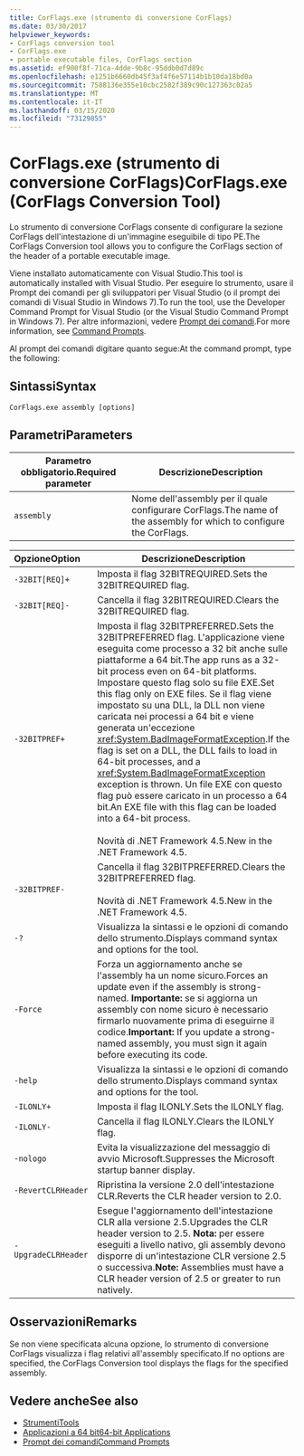 ```yaml
---
title: CorFlags.exe (strumento di conversione CorFlags)
ms.date: 03/30/2017
helpviewer_keywords:
- CorFlags conversion tool
- CorFlags.exe
- portable executable files, CorFlags section
ms.assetid: ef900f8f-71ca-4dde-9b8c-95ddb0d7d89c
ms.openlocfilehash: e1251b6660db45f3af4f6e57114b1b10da18bd0a
ms.sourcegitcommit: 7588136e355e10cbc2582f389c90c127363c02a5
ms.translationtype: MT
ms.contentlocale: it-IT
ms.lasthandoff: 03/15/2020
ms.locfileid: "73129855"
---
```

# <a name="corflagsexe-corflags-conversion-tool"></a><span data-ttu-id="5350f-102">CorFlags.exe (strumento di conversione CorFlags)</span><span class="sxs-lookup"><span data-stu-id="5350f-102">CorFlags.exe (CorFlags Conversion Tool)</span></span>
<span data-ttu-id="5350f-103">Lo strumento di conversione CorFlags consente di configurare la sezione CorFlags dell'intestazione di un'immagine eseguibile di tipo PE.</span><span class="sxs-lookup"><span data-stu-id="5350f-103">The CorFlags Conversion tool allows you to configure the CorFlags section of the header of a portable executable image.</span></span>  
  
 <span data-ttu-id="5350f-104">Viene installato automaticamente con Visual Studio.</span><span class="sxs-lookup"><span data-stu-id="5350f-104">This tool is automatically installed with Visual Studio.</span></span> <span data-ttu-id="5350f-105">Per eseguire lo strumento, usare il Prompt dei comandi per gli sviluppatori per Visual Studio (o il prompt dei comandi di Visual Studio in Windows 7).</span><span class="sxs-lookup"><span data-stu-id="5350f-105">To run the tool, use the Developer Command Prompt for Visual Studio (or the Visual Studio Command Prompt in Windows 7).</span></span> <span data-ttu-id="5350f-106">Per altre informazioni, vedere [Prompt dei comandi](developer-command-prompt-for-vs.md).</span><span class="sxs-lookup"><span data-stu-id="5350f-106">For more information, see [Command Prompts](developer-command-prompt-for-vs.md).</span></span>  
  
 <span data-ttu-id="5350f-107">Al prompt dei comandi digitare quanto segue:</span><span class="sxs-lookup"><span data-stu-id="5350f-107">At the command prompt, type the following:</span></span>  
  
## <a name="syntax"></a><span data-ttu-id="5350f-108">Sintassi</span><span class="sxs-lookup"><span data-stu-id="5350f-108">Syntax</span></span>  
  
```console  
CorFlags.exe assembly [options]  
```  
  
## <a name="parameters"></a><span data-ttu-id="5350f-109">Parametri</span><span class="sxs-lookup"><span data-stu-id="5350f-109">Parameters</span></span>  
  
|<span data-ttu-id="5350f-110">Parametro obbligatorio.</span><span class="sxs-lookup"><span data-stu-id="5350f-110">Required parameter</span></span>|<span data-ttu-id="5350f-111">Descrizione</span><span class="sxs-lookup"><span data-stu-id="5350f-111">Description</span></span>|  
|------------------------|-----------------|  
|`assembly`|<span data-ttu-id="5350f-112">Nome dell'assembly per il quale configurare CorFlags.</span><span class="sxs-lookup"><span data-stu-id="5350f-112">The name of the assembly for which to configure the CorFlags.</span></span>|  
  
|<span data-ttu-id="5350f-113">Opzione</span><span class="sxs-lookup"><span data-stu-id="5350f-113">Option</span></span>|<span data-ttu-id="5350f-114">Descrizione</span><span class="sxs-lookup"><span data-stu-id="5350f-114">Description</span></span>|  
|:------------|-----------------|  
|`-32BIT[REQ]+`|<span data-ttu-id="5350f-115">Imposta il flag 32BITREQUIRED.</span><span class="sxs-lookup"><span data-stu-id="5350f-115">Sets the 32BITREQUIRED flag.</span></span>|  
|`-32BIT[REQ]-`|<span data-ttu-id="5350f-116">Cancella il flag 32BITREQUIRED.</span><span class="sxs-lookup"><span data-stu-id="5350f-116">Clears the 32BITREQUIRED flag.</span></span>|  
|`-32BITPREF+`|<span data-ttu-id="5350f-117">Imposta il flag 32BITPREFERRED.</span><span class="sxs-lookup"><span data-stu-id="5350f-117">Sets the 32BITPREFERRED flag.</span></span> <span data-ttu-id="5350f-118">L'applicazione viene eseguita come processo a 32 bit anche sulle piattaforme a 64 bit.</span><span class="sxs-lookup"><span data-stu-id="5350f-118">The app runs as a 32-bit process even on 64-bit platforms.</span></span> <span data-ttu-id="5350f-119">Impostare questo flag solo su file EXE.</span><span class="sxs-lookup"><span data-stu-id="5350f-119">Set this flag only on EXE files.</span></span> <span data-ttu-id="5350f-120">Se il flag viene impostato su una DLL, la DLL non viene caricata nei processi a 64 bit e viene generata un'eccezione <xref:System.BadImageFormatException>.</span><span class="sxs-lookup"><span data-stu-id="5350f-120">If the flag is set on a DLL, the DLL fails to load in 64-bit processes, and a <xref:System.BadImageFormatException> exception is thrown.</span></span> <span data-ttu-id="5350f-121">Un file EXE con questo flag può essere caricato in un processo a 64 bit.</span><span class="sxs-lookup"><span data-stu-id="5350f-121">An EXE file with this flag can be loaded into a 64-bit process.</span></span><br /><br /> <span data-ttu-id="5350f-122">Novità di .NET Framework 4.5.</span><span class="sxs-lookup"><span data-stu-id="5350f-122">New in the .NET Framework 4.5.</span></span>|  
|`-32BITPREF-`|<span data-ttu-id="5350f-123">Cancella il flag 32BITPREFERRED.</span><span class="sxs-lookup"><span data-stu-id="5350f-123">Clears the 32BITPREFERRED flag.</span></span><br /><br /> <span data-ttu-id="5350f-124">Novità di .NET Framework 4.5.</span><span class="sxs-lookup"><span data-stu-id="5350f-124">New in the .NET Framework 4.5.</span></span>|  
|`-?`|<span data-ttu-id="5350f-125">Visualizza la sintassi e le opzioni di comando dello strumento.</span><span class="sxs-lookup"><span data-stu-id="5350f-125">Displays command syntax and options for the tool.</span></span>|  
|`-Force`|<span data-ttu-id="5350f-126">Forza un aggiornamento anche se l'assembly ha un nome sicuro.</span><span class="sxs-lookup"><span data-stu-id="5350f-126">Forces an update even if the assembly is strong-named.</span></span> <span data-ttu-id="5350f-127">**Importante:** se si aggiorna un assembly con nome sicuro è necessario firmarlo nuovamente prima di eseguirne il codice.</span><span class="sxs-lookup"><span data-stu-id="5350f-127">**Important:**  If you update a strong-named assembly, you must sign it again before executing its code.</span></span>|  
|`-help`|<span data-ttu-id="5350f-128">Visualizza la sintassi e le opzioni di comando dello strumento.</span><span class="sxs-lookup"><span data-stu-id="5350f-128">Displays command syntax and options for the tool.</span></span>|  
|`-ILONLY+`|<span data-ttu-id="5350f-129">Imposta il flag ILONLY.</span><span class="sxs-lookup"><span data-stu-id="5350f-129">Sets the ILONLY flag.</span></span>|  
|`-ILONLY-`|<span data-ttu-id="5350f-130">Cancella il flag ILONLY.</span><span class="sxs-lookup"><span data-stu-id="5350f-130">Clears the ILONLY flag.</span></span>|  
|`-nologo`|<span data-ttu-id="5350f-131">Evita la visualizzazione del messaggio di avvio Microsoft.</span><span class="sxs-lookup"><span data-stu-id="5350f-131">Suppresses the Microsoft startup banner display.</span></span>|  
|`-RevertCLRHeader`|<span data-ttu-id="5350f-132">Ripristina la versione 2.0 dell'intestazione CLR.</span><span class="sxs-lookup"><span data-stu-id="5350f-132">Reverts the CLR header version to 2.0.</span></span>|  
|`-UpgradeCLRHeader`|<span data-ttu-id="5350f-133">Esegue l'aggiornamento dell'intestazione CLR alla versione 2.5.</span><span class="sxs-lookup"><span data-stu-id="5350f-133">Upgrades the CLR header version to 2.5.</span></span> <span data-ttu-id="5350f-134">**Nota:** per essere eseguiti a livello nativo, gli assembly devono disporre di un'intestazione CLR versione 2.5 o successiva.</span><span class="sxs-lookup"><span data-stu-id="5350f-134">**Note:**  Assemblies must have a CLR header version of 2.5 or greater to run natively.</span></span>|  
  
## <a name="remarks"></a><span data-ttu-id="5350f-135">Osservazioni</span><span class="sxs-lookup"><span data-stu-id="5350f-135">Remarks</span></span>  
 <span data-ttu-id="5350f-136">Se non viene specificata alcuna opzione, lo strumento di conversione CorFlags visualizza i flag relativi all'assembly specificato.</span><span class="sxs-lookup"><span data-stu-id="5350f-136">If no options are specified, the CorFlags Conversion tool displays the flags for the specified assembly.</span></span>  
  
## <a name="see-also"></a><span data-ttu-id="5350f-137">Vedere anche</span><span class="sxs-lookup"><span data-stu-id="5350f-137">See also</span></span>

- [<span data-ttu-id="5350f-138">Strumenti</span><span class="sxs-lookup"><span data-stu-id="5350f-138">Tools</span></span>](index.md)
- [<span data-ttu-id="5350f-139">Applicazioni a 64 bit</span><span class="sxs-lookup"><span data-stu-id="5350f-139">64-bit Applications</span></span>](../64-bit-apps.md)
- [<span data-ttu-id="5350f-140">Prompt dei comandi</span><span class="sxs-lookup"><span data-stu-id="5350f-140">Command Prompts</span></span>](developer-command-prompt-for-vs.md)
